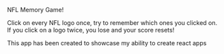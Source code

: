 NFL Memory Game!

Click on every NFL logo once, try to remember which ones you clicked on. If you click on a logo twice, you lose and your score resets!


This app has been created to showcase my ability to create react apps